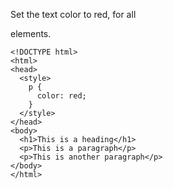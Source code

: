 Set the text color to red, for all <p> elements.

    <!DOCTYPE html>
    <html>
    <head>
      <style>
        p {
          color: red;
        }
      </style>
    </head>
    <body>
      <h1>This is a heading</h1>
      <p>This is a paragraph</p>
      <p>This is another paragraph</p>
    </body>
    </html>
